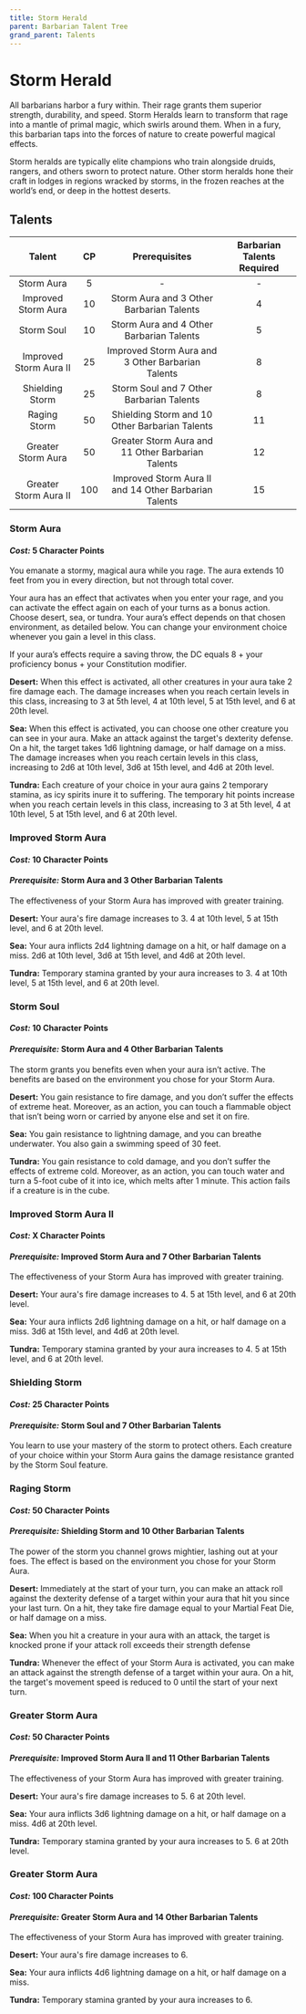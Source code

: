 ```yaml
---
title: Storm Herald
parent: Barbarian Talent Tree
grand_parent: Talents
---
```


# Storm Herald
All barbarians harbor a fury within. Their rage grants them superior strength, durability, and speed. Storm Heralds learn to transform that rage into a mantle of primal magic, which swirls around them. When in a fury, this barbarian taps into the forces of nature to create powerful magical effects.

Storm heralds are typically elite champions who train alongside druids, rangers, and others sworn to protect nature. Other storm heralds hone their craft in lodges in regions wracked by storms, in the frozen reaches at the world’s end, or deep in the hottest deserts.


## Talents

| Talent | CP | Prerequisites | Barbarian Talents Required |
|:------:|:--:|:-------------:|:--------------------------:|
| Storm Aura | 5  | - | - |
| Improved Storm Aura | 10 | Storm Aura and 3 Other Barbarian Talents | 4 |
| Storm Soul| 10 | Storm Aura and 4 Other Barbarian Talents | 5 |
| Improved Storm Aura II | 25 | Improved Storm Aura and 3 Other Barbarian Talents | 8 |
| Shielding Storm | 25 | Storm Soul and 7 Other Barbarian Talents | 8 |
| Raging Storm | 50 | Shielding Storm and 10 Other Barbarian Talents | 11 |
| Greater Storm Aura | 50 | Greater Storm Aura  and 11 Other Barbarian Talents | 12 |
| Greater Storm Aura II | 100 | Improved Storm Aura II and 14 Other Barbarian Talents | 15 |

### Storm Aura
#### *Cost:* 5 Character Points
You emanate a stormy, magical aura while you rage. The aura extends 10 feet from you in every direction, but not through total cover.

Your aura has an effect that activates when you enter your rage, and you can activate the effect again on each of your turns as a bonus action. Choose desert, sea, or tundra. Your aura’s effect depends on that chosen environment, as detailed below. You can change your environment choice whenever you gain a level in this class.

If your aura’s effects require a saving throw, the DC equals 8 + your proficiency bonus + your Constitution modifier.

**Desert:** When this effect is activated, all other creatures in your aura take 2 fire damage each. The damage increases when you reach certain levels in this class, increasing to 3 at 5th level, 4 at 10th level, 5 at 15th level, and 6 at 20th level.

**Sea:** When this effect is activated, you can choose one other creature you can see in your aura. Make an attack against the target's dexterity defense. On a hit, the target takes 1d6 lightning damage, or half damage on a miss. The damage increases when you reach certain levels in this class, increasing to 2d6 at 10th level, 3d6 at 15th level, and 4d6 at 20th level.

**Tundra:** Each creature of your choice in your aura gains 2 temporary stamina, as icy spirits inure it to suffering. The temporary hit points increase when you reach certain levels in this class, increasing to 3 at 5th level, 4 at 10th level, 5 at 15th level, and 6 at 20th level.

### Improved Storm Aura
#### *Cost:* 10 Character Points
#### *Prerequisite:* Storm Aura and 3 Other Barbarian Talents
The effectiveness of your Storm Aura has improved with greater training.

**Desert:** Your aura's fire damage increases to 3.  4 at 10th level, 5 at 15th level, and 6 at 20th level.

**Sea:** Your aura inflicts 2d4 lightning damage on a hit, or half damage on a miss.  2d6 at 10th level, 3d6 at 15th level, and 4d6 at 20th level.

**Tundra:** Temporary stamina granted by your aura increases to 3. 4 at 10th level, 5 at 15th level, and 6 at 20th level.


### Storm Soul
#### *Cost:* 10 Character Points
#### *Prerequisite:* Storm Aura and 4 Other Barbarian Talents
The storm grants you benefits even when your aura isn’t active. The benefits are based on the environment you chose for your Storm Aura.

**Desert:** You gain resistance to fire damage, and you don’t suffer the effects of extreme heat. Moreover, as an action, you can touch a flammable object that isn’t being worn or carried by anyone else and set it on fire.

**Sea:** You gain resistance to lightning damage, and you can breathe underwater. You also gain a swimming speed of 30 feet.

**Tundra:** You gain resistance to cold damage, and you don’t suffer the effects of extreme cold. Moreover, as an action, you can touch water and turn a 5-foot cube of it into ice, which melts after 1 minute. This action fails if a creature is in the cube.

### Improved Storm Aura II
#### *Cost:* X Character Points
#### *Prerequisite:* Improved Storm Aura and 7 Other Barbarian Talents
The effectiveness of your Storm Aura has improved with greater training.

**Desert:** Your aura's fire damage increases to 4. 5 at 15th level, and 6 at 20th level.

**Sea:** Your aura inflicts 2d6 lightning damage on a hit, or half damage on a miss. 3d6 at 15th level, and 4d6 at 20th level.

**Tundra:** Temporary stamina granted by your aura increases to 4. 5 at 15th level, and 6 at 20th level.

### Shielding Storm
#### *Cost:* 25 Character Points
#### *Prerequisite:* Storm Soul and 7 Other Barbarian Talents
You learn to use your mastery of the storm to protect others. Each creature of your choice within your Storm Aura gains the damage resistance granted by the Storm Soul feature.

### Raging Storm
#### *Cost:* 50 Character Points
#### *Prerequisite:* Shielding Storm and 10 Other Barbarian Talents
The power of the storm you channel grows mightier, lashing out at your foes. The effect is based on the environment you chose for your Storm Aura.

**Desert:** Immediately at the start of your turn, you can make an attack roll against the dexterity defense of a target within your aura that hit you since your last turn. On a hit, they take fire damage equal to your Martial Feat Die, or half damage on a miss.

**Sea:** When you hit a creature in your aura with an attack, the target is knocked prone if your attack roll exceeds their strength defense

**Tundra:** Whenever the effect of your Storm Aura is activated, you can make an attack against the strength defense of a target within your aura. On a hit, the target's movement speed is reduced to 0 until the start of your next turn.

### Greater Storm Aura
#### *Cost:* 50 Character Points
#### *Prerequisite:* Improved Storm Aura II and 11 Other Barbarian Talents
The effectiveness of your Storm Aura has improved with greater training.

**Desert:** Your aura's fire damage increases to 5. 6 at 20th level.

**Sea:** Your aura inflicts 3d6 lightning damage on a hit, or half damage on a miss. 4d6 at 20th level.

**Tundra:** Temporary stamina granted by your aura increases to 5. 6 at 20th level.

### Greater Storm Aura
#### *Cost:* 100 Character Points
#### *Prerequisite:* Greater Storm Aura and 14 Other Barbarian Talents
The effectiveness of your Storm Aura has improved with greater training.

**Desert:** Your aura's fire damage increases to 6.

**Sea:** Your aura inflicts 4d6 lightning damage on a hit, or half damage on a miss.

**Tundra:** Temporary stamina granted by your aura increases to 6.
